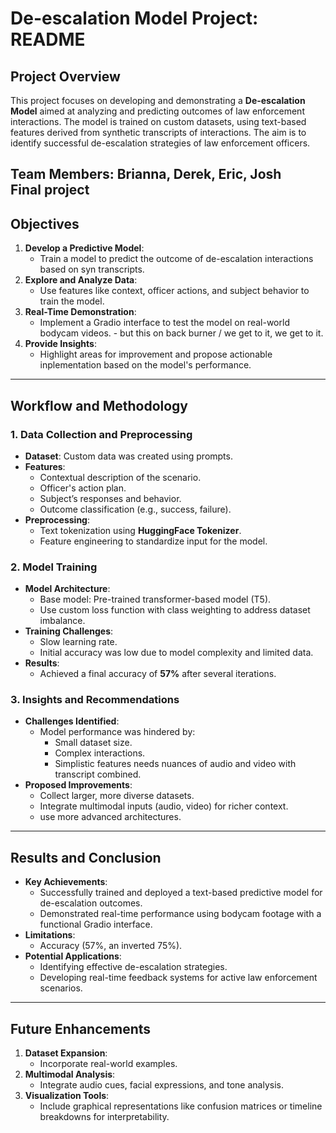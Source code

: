 # De-escalation Model Project: README

## Project Overview

This project focuses on developing and demonstrating a **De-escalation Model** aimed at analyzing and predicting outcomes of law enforcement interactions. The model is trained on custom datasets, using text-based features derived from synthetic transcripts of interactions. The aim is to identify successful de-escalation strategies of law enforcement officers.

**Team Members**: Brianna, Derek, Eric, Josh  
**Final project**
---

## Objectives

1. **Develop a Predictive Model**:
   - Train a model to predict the outcome of de-escalation interactions based on syn transcripts.
2. **Explore and Analyze Data**:
   - Use features like context, officer actions, and subject behavior to train the model.
3. **Real-Time Demonstration**:
   - Implement a Gradio interface to test the model on real-world bodycam videos. - but this on back burner / we get to it, we get to it. 
4. **Provide Insights**:
   - Highlight areas for improvement and propose actionable inplementation based on the model's performance.

---

## Workflow and Methodology

### 1. **Data Collection and Preprocessing**
   - **Dataset**: Custom data was created using prompts.
   - **Features**:
     - Contextual description of the scenario.
     - Officer's action plan.
     - Subject’s responses and behavior.
     - Outcome classification (e.g., success, failure).
   - **Preprocessing**:
     - Text tokenization using **HuggingFace Tokenizer**.
     - Feature engineering to standardize input for the model.

### 2. **Model Training**
   - **Model Architecture**:
     - Base model: Pre-trained transformer-based model (T5).
     - Use custom loss function with class weighting to address dataset imbalance.
   - **Training Challenges**:
     - Slow learning rate.
     - Initial accuracy was low due to model complexity and limited data.
   - **Results**:
     - Achieved a final accuracy of **57%** after several iterations.

### 3. **Insights and Recommendations**
   - **Challenges Identified**:
     - Model performance was hindered by:
       - Small dataset size.
       - Complex interactions.
       - Simplistic features needs nuances of audio and video with transcript combined.
   - **Proposed Improvements**:
     - Collect larger, more diverse datasets.
     - Integrate multimodal inputs (audio, video) for richer context.
     - use more advanced architectures.

---

## Results and Conclusion

- **Key Achievements**:
  - Successfully trained and deployed a text-based predictive model for de-escalation outcomes.
  - Demonstrated real-time performance using bodycam footage with a functional Gradio interface.
- **Limitations**:
  - Accuracy (57%, an inverted 75%). 
- **Potential Applications**:
  - Identifying effective de-escalation strategies.
  - Developing real-time feedback systems for active law enforcement scenarios.

---

## Future Enhancements

1. **Dataset Expansion**:
   - Incorporate real-world examples.
2. **Multimodal Analysis**:
   - Integrate audio cues, facial expressions, and tone analysis.
3. **Visualization Tools**:
   - Include graphical representations like confusion matrices or timeline breakdowns for interpretability.
